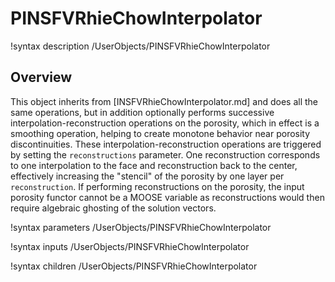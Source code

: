 # PINSFVRhieChowInterpolator

!syntax description /UserObjects/PINSFVRhieChowInterpolator

## Overview

This object inherits from [INSFVRhieChowInterpolator.md] and does all the same
operations, but in addition optionally performs successive
interpolation-reconstruction operations on the porosity, which in effect is a
smoothing operation, helping to create monotone behavior near porosity
discontinuities. These interpolation-reconstruction operations are triggered by
setting the `reconstructions` parameter. One reconstruction corresponds to one
interpolation to the face and reconstruction back to the center, effectively
increasing the "stencil" of the porosity by one layer per `reconstruction`. If
performing reconstructions on the porosity, the input porosity functor cannot be
a MOOSE variable as reconstructions would then require algebraic ghosting of the
solution vectors.

!syntax parameters /UserObjects/PINSFVRhieChowInterpolator

!syntax inputs /UserObjects/PINSFVRhieChowInterpolator

!syntax children /UserObjects/PINSFVRhieChowInterpolator

